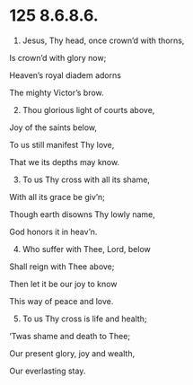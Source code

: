 # 125 8.6.8.6.

1.  Jesus, Thy head, once crown’d with thorns,

Is crown’d with glory now;

Heaven’s royal diadem adorns

The mighty Victor’s brow.

2.  Thou glorious light of courts above,

Joy of the saints below,

To us still manifest Thy love,

That we its depths may know.

3.  To us Thy cross with all its shame,

With all its grace be giv’n;

Though earth disowns Thy lowly name,

God honors it in heav’n.

4.  Who suffer with Thee, Lord, below

Shall reign with Thee above;

Then let it be our joy to know

This way of peace and love.

5.  To us Thy cross is life and health;

’Twas shame and death to Thee;

Our present glory, joy and wealth,

Our everlasting stay.


